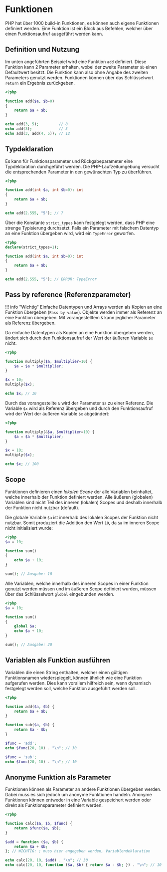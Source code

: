 # Funktionen

PHP hat über 1000 build-in Funktionen, es können auch eigene Funktionen definiert werden. Eine Funktion ist ein Block aus Befehlen, welcher über einen Funktionsaufruf ausgeführt werden kann.

## Definition und Nutzung

Im unten angeführten Beispiel wird eine Funktion `add` definiert. Diese Funktion kann 2 Parameter erhalten, wobei der zweite Parameter `$b` einen Defaultwert besitzt. Die Funktion kann also ohne Angabe des zweiten Parameters genutzt werden. Funktionen können über das Schlüsselwort `return` ein Ergebnis zurückgeben.

```php
<?php

function add($a, $b=0)
{
    return $a + $b;
}

echo add(3, 5);         // 8
echo add(3);            // 3
echo add(3, add(4, 5)); // 12 
```

## Typdeklaration

Es kann für Funktionsparameter und Rückgabeparameter eine Typdeklaration durchgeführt werden. Die PHP-Laufzeitumgebung versucht die entsprechenden Parameter in den gewünschten Typ zu überführen.

```php
<?php

function add(int $a, int $b=0): int
{
	return $a + $b;
}

echo add(2.555, "5"); // 7
```

Über die Konstante `strict_types` kann festgelegt werden, dass PHP eine strenge Typisierung durchsetzt. Falls ein Parameter mit falschem Datentyp an eine Funktion übergeben wird, wird ein `TypeError` geworfen.

```php
<?php
declare(strict_types=1);

function add(int $a, int $b=0): int
{
	return $a + $b;
}

echo add(2.555, "5"); // ERROR: TypeError
```

## Pass by reference (Referenzparameter)

!!! info "Wichtig"
	Einfache Datentypen und Arrays werden als Kopien an eine Funktion übergeben (`Pass by value`). Objekte werden immer als Referenz an eine Funktion übergeben. Mit vorangestelltem `&` kann jeglicher Parameter als Referenz übergeben.

Da einfache Datentypen als Kopien an eine Funktion übergeben werden, ändert sich durch den Funktionsaufruf der Wert der äußeren Variable `$x` nicht.

```php
<?php

function multiply($a, $multiplier=10) {
	$a = $a * $multiplier;
}

$x = 10;
multiply($x);

echo $x; // 10
```

Durch das vorangestellte `&` wird der Parameter `$a` zu einer Referenz. Die Variable `$x` wird als Referenz übergeben und durch den Funktionsaufruf wird der Wert der äußeren Variable `$x` abgeändert:

```php
<?php

function multiply(&$a, $multiplier=10) {
	$a = $a * $multiplier;
}

$x = 10;
multiply($x);

echo $x; // 100
```

## Scope

Funktionen definieren einen _lokalen Scope_ der alle Variablen beinhaltet, welche innerhalb der Funktion definiert werden. Alle äußeren (globalen) Variablen sind nicht Teil des inneren (lokalen) Scopes und deshalb innerhalb der Funktion nicht nutzbar (default).

Die globale Variable `$a` ist innerhalb des lokalen Scopes der Funktion nicht nutzbar. Somit produziert die Addition den Wert `10`, da `$a` im inneren Scope nicht initialisiert wurde:

```php
<?php
$a = 10;

function sum()
{
    echo $a + 10;
} 

sum(); // Ausgabe: 10
```

Alle Variablen, welche innerhalb des inneren Scopes in einer Funktion genutzt werden müssen und im äußeren Scope definiert wurden, müssen über das Schlüsselwort `global` eingebunden werden.

```php
<?php
$a = 10;

function sum()
{
	global $a;
    echo $a + 10;
} 

sum(); // Ausgabe: 20
```

## Variablen als Funktion ausführen

Variablen die einen String enthalten, welcher einen gültigen Funktionsnamen wiederspiegelt, können ähnlich wie eine Funktion aufgerufen werden. Dies kann vorallem hilfreich sein, wenn dynamisch festgelegt werden soll, welche Funktion ausgeführt werden soll.

```php
<?php

function add($a, $b) {
    return $a + $b;
}

function sub($a, $b) {
    return $a - $b;
}

$func = 'add';
echo $func(20, 10) . "\n"; // 30

$func = 'sub';
echo $func(20, 10) . "\n"; // 10
```

## Anonyme Funktion als Parameter

Funktionen können als Parameter an andere Funktionen übergeben werden. Dabei muss es sich jedoch um anonyme Funktionen handeln. Anonyme Funktionen können entweder in eine Variable gespeichert werden oder direkt als Funktionsparameter definiert werden.

```php
<?php

function calc($a, $b, $func) {
    return $func($a, $b);
}

$add = function ($a, $b) {
    return $a + $b;
}; // WICHTIG: ; muss hier angegeben werden, Variablendeklaration

echo calc(20, 10, $add) . "\n"; // 30
echo calc(20, 10, function ($a, $b) { return $a - $b; }) . "\n"; // 10
```
